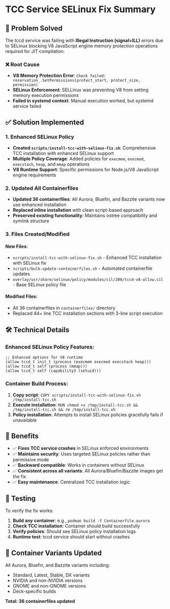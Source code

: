 # TCC Service SELinux Fix Summary

## 🎯 Problem Solved

The tccd service was failing with **Illegal Instruction (signal=ILL)** errors due to SELinux blocking V8 JavaScript engine memory protection operations required for JIT compilation.

### ❌ Root Cause
- **V8 Memory Protection Error**: `Check failed: reservation_.SetPermissions(protect_start, protect_size, permission)`
- **SELinux Enforcement**: SELLinux was preventing V8 from setting memory execution permissions
- **Failed in systemd context**: Manual execution worked, but systemd service failed

## ✅ Solution Implemented

### 1. Enhanced SELinux Policy
- **Created `scripts/install-tcc-with-selinux-fix.sh`**: Comprehensive TCC installation with enhanced SELinux support
- **Multiple Policy Coverage**: Added policies for `execmem`, `execmod`, `execstack`, `heap`, and `mmap` operations
- **V8 Runtime Support**: Specific permissions for Node.js/V8 JavaScript engine requirements

### 2. Updated All Containerfiles
- **Updated 36 containerfiles**: All Aurora, Bluefin, and Bazzite variants now use enhanced installation
- **Replaced inline installation** with clean script-based approach
- **Preserved existing functionality**: Maintains ostree compatibility and symlink structure

### 3. Files Created/Modified

#### New Files:
- `scripts/install-tcc-with-selinux-fix.sh` - Enhanced TCC installation with SELinux fix
- `scripts/bulk-update-containerfiles.sh` - Automated containerfile updates
- `overlay/usr/share/selinux/policy/modules/cil/200/tccd-v8-allow.cil` - Base SELinux policy file

#### Modified Files:
- All 36 containerfiles in `containerfiles/` directory
- Replaced 44+ line TCC installation sections with 3-line script execution

## 🛠️ Technical Details

### Enhanced SELinux Policy Features:
```cil
;; Enhanced options for V8 runtime
(allow tccd_t init_t (process (execmem execmod execstack heap)))
(allow tccd_t self (process (mmap)))
(allow tccd_t self (capability3 (setuid)))
```

### Container Build Process:
1. **Copy script**: `COPY scripts/install-tcc-with-selinux-fix.sh /tmp/install-tcc.sh`
2. **Execute installation**: `RUN chmod +x /tmp/install-tcc.sh && /tmp/install-tcc.sh && rm /tmp/install-tcc.sh`
3. **Policy installation**: Attempts to install SELinux policies gracefully fails if unavailable

## 🚀 Benefits

- ✅ **Fixes TCC service crashes** in SELinux enforced environments
- ✅ **Maintains security**: Uses targeted SELinux policies rather than permissive mode
- ✅ **Backward compatible**: Works in containers without SELinux
- ✅ **Consistent across all variants**: All Aurora/Bluefin/Bazzite images get the fix
- ✅ **Easy maintenance**: Centralized TCC installation logic

## 🧪 Testing

To verify the fix works:

1. **Build any container**: e.g., `podman build -f Containerfile.aurora`
2. **Check TCC installation**: Container should build successfully
3. **Verify policies**: Should see SELinux policy installation logs
4. **Runtime test**: tccd service should start without crashes

## 📁 Container Variants Updated

All Aurora, Bluefin, and Bazzite variants including:
- Standard, Latest, Stable, DX variants
- NVIDIA and non-NVIDIA versions  
- GNOME and non-GNOME versions
- Deck-specific builds

**Total: 36 containerfiles updated**